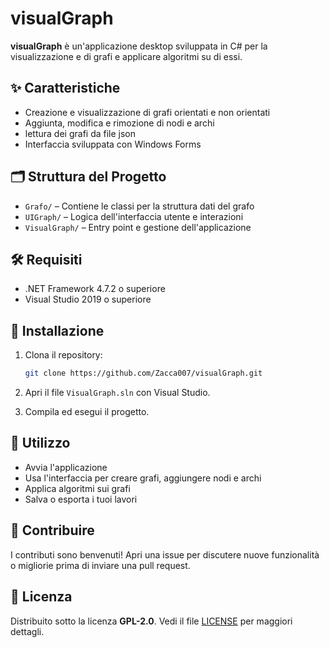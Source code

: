 # visualGraph

**visualGraph** è un'applicazione desktop sviluppata in C# per la visualizzazione e di grafi e applicare algoritmi su di essi.

## ✨ Caratteristiche

* Creazione e visualizzazione di grafi orientati e non orientati
* Aggiunta, modifica e rimozione di nodi e archi  
* lettura dei grafi da file json  
* Interfaccia sviluppata con Windows Forms

## 🗂️ Struttura del Progetto

* `Grafo/` – Contiene le classi per la struttura dati del grafo
* `UIGraph/` – Logica dell'interfaccia utente e interazioni
* `VisualGraph/` – Entry point e gestione dell'applicazione

## 🛠️ Requisiti

* .NET Framework 4.7.2 o superiore
* Visual Studio 2019 o superiore

## 🚀 Installazione

1. Clona il repository:

   ```bash
   git clone https://github.com/Zacca007/visualGraph.git
   ```

2. Apri il file `VisualGraph.sln` con Visual Studio.

3. Compila ed esegui il progetto.

## 📌 Utilizzo

* Avvia l'applicazione
* Usa l'interfaccia per creare grafi, aggiungere nodi e archi
* Applica algoritmi sui grafi
* Salva o esporta i tuoi lavori

## 🤝 Contribuire

I contributi sono benvenuti! Apri una issue per discutere nuove funzionalità o migliorie prima di inviare una pull request.

## 📄 Licenza

Distribuito sotto la licenza **GPL-2.0**. Vedi il file [LICENSE](LICENSE) per maggiori dettagli.
